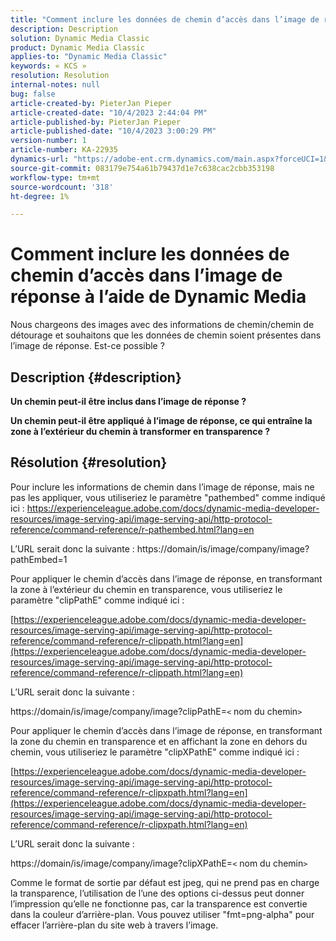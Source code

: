 ```yaml
---
title: "Comment inclure les données de chemin d’accès dans l’image de réponse à l’aide de Dynamic Media"
description: Description
solution: Dynamic Media Classic
product: Dynamic Media Classic
applies-to: "Dynamic Media Classic"
keywords: « KCS »
resolution: Resolution
internal-notes: null
bug: false
article-created-by: PieterJan Pieper
article-created-date: "10/4/2023 2:44:04 PM"
article-published-by: PieterJan Pieper
article-published-date: "10/4/2023 3:00:29 PM"
version-number: 1
article-number: KA-22935
dynamics-url: "https://adobe-ent.crm.dynamics.com/main.aspx?forceUCI=1&pagetype=entityrecord&etn=knowledgearticle&id=92487871-c462-ee11-be6e-6045bd006793"
source-git-commit: 083179e754a61b79437d1e7c638cac2cbb353198
workflow-type: tm+mt
source-wordcount: '318'
ht-degree: 1%

---
```


# Comment inclure les données de chemin d’accès dans l’image de réponse à l’aide de Dynamic Media


Nous chargeons des images avec des informations de chemin/chemin de détourage et souhaitons que les données de chemin soient présentes dans l’image de réponse.
Est-ce possible ?

## Description {#description}


<b>Un chemin peut-il être inclus dans l’image de réponse ?</b>

<b>Un chemin peut-il être appliqué à l’image de réponse, ce qui entraîne la zone à l’extérieur du chemin à transformer en transparence ?</b>


## Résolution {#resolution}


Pour inclure les informations de chemin dans l’image de réponse, mais ne pas les appliquer, vous utiliseriez le paramètre &quot;pathembed&quot; comme indiqué ici : https://experienceleague.adobe.com/docs/dynamic-media-developer-resources/image-serving-api/image-serving-api/http-protocol-reference/command-reference/r-pathembed.html?lang=en

L’URL serait donc la suivante : https://domain/is/image/company/image?pathEmbed=1

Pour appliquer le chemin d’accès dans l’image de réponse, en transformant la zone à l’extérieur du chemin en transparence, vous utiliseriez le paramètre &quot;clipPathE&quot; comme indiqué ici :

[https://experienceleague.adobe.com/docs/dynamic-media-developer-resources/image-serving-api/image-serving-api/http-protocol-reference/command-reference/r-clippath.html?lang=en](https://experienceleague.adobe.com/docs/dynamic-media-developer-resources/image-serving-api/image-serving-api/http-protocol-reference/command-reference/r-clippath.html?lang=en)

L’URL serait donc la suivante :

https://domain/is/image/company/image?clipPathE=`<` nom du chemin`>`

Pour appliquer le chemin d’accès dans l’image de réponse, en transformant la zone du chemin en transparence et en affichant la zone en dehors du chemin, vous utiliseriez le paramètre &quot;clipXPathE&quot; comme indiqué ici :

[https://experienceleague.adobe.com/docs/dynamic-media-developer-resources/image-serving-api/image-serving-api/http-protocol-reference/command-reference/r-clipxpath.html?lang=en](https://experienceleague.adobe.com/docs/dynamic-media-developer-resources/image-serving-api/image-serving-api/http-protocol-reference/command-reference/r-clipxpath.html?lang=en)

L’URL serait donc la suivante :

https://domain/is/image/company/image?clipXPathE=`<` nom du chemin`>`

Comme le format de sortie par défaut est jpeg, qui ne prend pas en charge la transparence, l’utilisation de l’une des options ci-dessus peut donner l’impression qu’elle ne fonctionne pas, car la transparence est convertie dans la couleur d’arrière-plan. Vous pouvez utiliser &quot;fmt=png-alpha&quot; pour effacer l’arrière-plan du site web à travers l’image.


